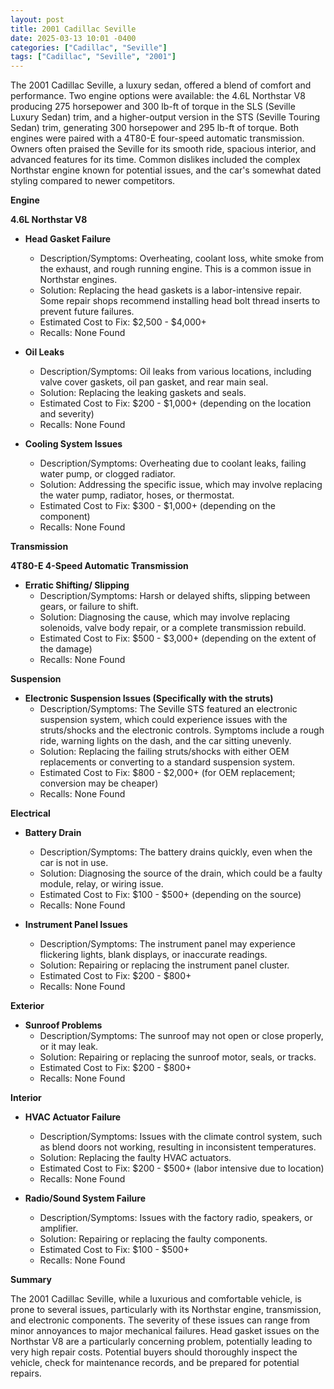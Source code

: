 ```yaml
---
layout: post
title: 2001 Cadillac Seville
date: 2025-03-13 10:01 -0400
categories: ["Cadillac", "Seville"]
tags: ["Cadillac", "Seville", "2001"]
---
```

The 2001 Cadillac Seville, a luxury sedan, offered a blend of comfort and performance. Two engine options were available: the 4.6L Northstar V8 producing 275 horsepower and 300 lb-ft of torque in the SLS (Seville Luxury Sedan) trim, and a higher-output version in the STS (Seville Touring Sedan) trim, generating 300 horsepower and 295 lb-ft of torque. Both engines were paired with a 4T80-E four-speed automatic transmission. Owners often praised the Seville for its smooth ride, spacious interior, and advanced features for its time. Common dislikes included the complex Northstar engine known for potential issues, and the car's somewhat dated styling compared to newer competitors.

**Engine**

**4.6L Northstar V8**
* **Head Gasket Failure**
    * Description/Symptoms: Overheating, coolant loss, white smoke from the exhaust, and rough running engine. This is a common issue in Northstar engines.
    * Solution: Replacing the head gaskets is a labor-intensive repair. Some repair shops recommend installing head bolt thread inserts to prevent future failures.
    * Estimated Cost to Fix: $2,500 - $4,000+
    * Recalls: None Found

* **Oil Leaks**
    * Description/Symptoms: Oil leaks from various locations, including valve cover gaskets, oil pan gasket, and rear main seal.
    * Solution: Replacing the leaking gaskets and seals.
    * Estimated Cost to Fix: $200 - $1,000+ (depending on the location and severity)
    * Recalls: None Found

* **Cooling System Issues**
    * Description/Symptoms: Overheating due to coolant leaks, failing water pump, or clogged radiator.
    * Solution: Addressing the specific issue, which may involve replacing the water pump, radiator, hoses, or thermostat.
    * Estimated Cost to Fix: $300 - $1,000+ (depending on the component)
    * Recalls: None Found

**Transmission**

**4T80-E 4-Speed Automatic Transmission**

* **Erratic Shifting/ Slipping**
    * Description/Symptoms: Harsh or delayed shifts, slipping between gears, or failure to shift.
    * Solution: Diagnosing the cause, which may involve replacing solenoids, valve body repair, or a complete transmission rebuild.
    * Estimated Cost to Fix: $500 - $3,000+ (depending on the extent of the damage)
    * Recalls: None Found

**Suspension**

* **Electronic Suspension Issues (Specifically with the struts)**
    * Description/Symptoms: The Seville STS featured an electronic suspension system, which could experience issues with the struts/shocks and the electronic controls.  Symptoms include a rough ride, warning lights on the dash, and the car sitting unevenly.
    * Solution: Replacing the failing struts/shocks with either OEM replacements or converting to a standard suspension system.
    * Estimated Cost to Fix: $800 - $2,000+ (for OEM replacement; conversion may be cheaper)
    * Recalls: None Found

**Electrical**

* **Battery Drain**
    * Description/Symptoms: The battery drains quickly, even when the car is not in use.
    * Solution: Diagnosing the source of the drain, which could be a faulty module, relay, or wiring issue.
    * Estimated Cost to Fix: $100 - $500+ (depending on the source)
    * Recalls: None Found

* **Instrument Panel Issues**
    * Description/Symptoms: The instrument panel may experience flickering lights, blank displays, or inaccurate readings.
    * Solution: Repairing or replacing the instrument panel cluster.
    * Estimated Cost to Fix: $200 - $800+
    * Recalls: None Found

**Exterior**

* **Sunroof Problems**
    * Description/Symptoms: The sunroof may not open or close properly, or it may leak.
    * Solution: Repairing or replacing the sunroof motor, seals, or tracks.
    * Estimated Cost to Fix: $200 - $800+
    * Recalls: None Found

**Interior**

* **HVAC Actuator Failure**
    * Description/Symptoms: Issues with the climate control system, such as blend doors not working, resulting in inconsistent temperatures.
    * Solution: Replacing the faulty HVAC actuators.
    * Estimated Cost to Fix: $200 - $500+ (labor intensive due to location)
    * Recalls: None Found

* **Radio/Sound System Failure**
    * Description/Symptoms: Issues with the factory radio, speakers, or amplifier.
    * Solution: Repairing or replacing the faulty components.
    * Estimated Cost to Fix: $100 - $500+
    * Recalls: None Found

**Summary**

The 2001 Cadillac Seville, while a luxurious and comfortable vehicle, is prone to several issues, particularly with its Northstar engine, transmission, and electronic components. The severity of these issues can range from minor annoyances to major mechanical failures. Head gasket issues on the Northstar V8 are a particularly concerning problem, potentially leading to very high repair costs. Potential buyers should thoroughly inspect the vehicle, check for maintenance records, and be prepared for potential repairs.

